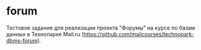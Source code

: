 # forum

Тестовое задание для реализации проекта &quot;Форумы&quot; на курсе по базам данных в
Технопарке Mail.ru (https://github.com/mailcourses/technopark-dbms-forum).

